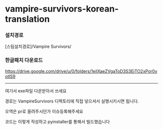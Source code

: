 # vampire-survivors-korean-translation

### 설치경로
 [스팀설치경로]/Vampire Survivors/

### 한글패치 다운로드
https://drive.google.com/drive/u/0/folders/1eilXaeZVgaToD3S3EjTO2xPor0yotlS9


---

여기서 exe파일 다운받아서 쓰세요

경로는 VampireSurvivors 디렉토리에 직접 넣으셔서 실행시키시면 됩니다.

오역은 pr로 올려주시던가 이슈등록해주세요

코드는 이렇게 작성하고 pyinstaller를 통해서 빌드했습니다
